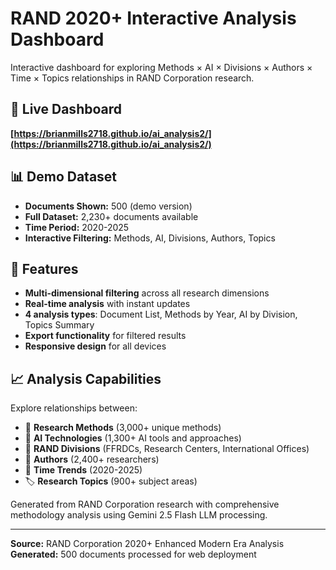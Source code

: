 # RAND 2020+ Interactive Analysis Dashboard

Interactive dashboard for exploring Methods × AI × Divisions × Authors × Time × Topics relationships in RAND Corporation research.

## 🎯 Live Dashboard

**[https://brianmills2718.github.io/ai_analysis2/](https://brianmills2718.github.io/ai_analysis2/)**

## 📊 Demo Dataset

- **Documents Shown:** 500 (demo version)
- **Full Dataset:** 2,230+ documents available
- **Time Period:** 2020-2025
- **Interactive Filtering:** Methods, AI, Divisions, Authors, Topics

## 🔧 Features

- **Multi-dimensional filtering** across all research dimensions
- **Real-time analysis** with instant updates
- **4 analysis types**: Document List, Methods by Year, AI by Division, Topics Summary
- **Export functionality** for filtered results
- **Responsive design** for all devices

## 📈 Analysis Capabilities

Explore relationships between:
- 🔬 **Research Methods** (3,000+ unique methods)
- 🤖 **AI Technologies** (1,300+ AI tools and approaches)
- 🏢 **RAND Divisions** (FFRDCs, Research Centers, International Offices)
- 👥 **Authors** (2,400+ researchers)
- 📅 **Time Trends** (2020-2025)
- 🏷️ **Research Topics** (900+ subject areas)

Generated from RAND Corporation research with comprehensive methodology analysis using Gemini 2.5 Flash LLM processing.

---
**Source:** RAND Corporation 2020+ Enhanced Modern Era Analysis  
**Generated:** 500 documents processed for web deployment
